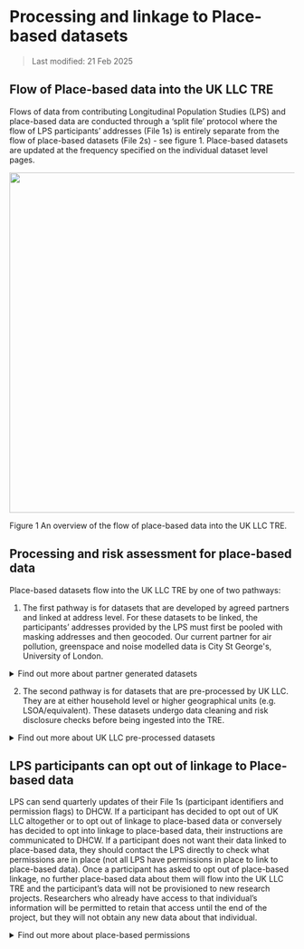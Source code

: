 # Processing and linkage to Place-based datasets 

>Last modified: 21 Feb 2025

## Flow of Place-based data into the UK LLC TRE 

Flows of data from contributing Longitudinal Population Studies (LPS) and place-based data are conducted through a ‘split file’ protocol where the flow of LPS participants’ addresses (File 1s) is entirely separate from the flow of place-based datasets (File 2s) - see figure 1. Place-based datasets are updated at the frequency specified on the individual dataset level pages. 

<img src="../images/Place-based_data_flow.png" width="600">


Figure 1 An overview of the flow of place-based data into the UK LLC TRE. 

## Processing and risk assessment for place-based data 

Place-based datasets flow into the UK LLC TRE by one of two pathways: 

1. The first pathway is for datasets that are developed by agreed partners and linked at address level. For these datasets to be linked, the participants’ addresses provided by the LPS must first be pooled with masking addresses and then geocoded. Our current partner for air pollution, greenspace and noise modelled data is City St George's, University of London. 

<details>
<summary>Find out more about partner generated datasets </summary>
- We ask each LPS to send address data to our Trusted Third Party, NHS Digital Health and Care Wales (DHCW), along with the permission flags that indicate LPS/participant approvals for place-based linkages. 

- Our TRE provided by SeRP UK is introducing new functionality to enable DHCW to clean and geo-code address data. DHCW uses specialist linkage software to match LPS addresses to a clean master file of all addresses. This happens entirely within DHCW and is carried out by DHCW staff who already hold the address data. 

- This geocoding process produces cleaned UPRN (property ID) postcodes and LSOAs/equivalent (area IDs). It also produces co-ordinates equivalents (either the central point of the property or the central point of the postcode or LSOA). This is linked to encrypted versions of the participant ID included in File 1s. 

- DHCW will pool all (current and historical) address data at the appropriate resolution* to the task from all LPS (subject to permissions). This will generate a file including only an encrypted version of participant ID and the address, it will not include any other identifiers or data. This will be filtered to exclude participants who have objected to this use of their data (as indicated in the File 1 permission flags). 

- *"Appropriate resolution" means we will send the least granular data needed to undertake the linkage, e.g. if a place-based-linkage is based on LSOA then we would only send LSOA, not full address. 

- UK LLC will generate a list of 'masking' addresses - these are real addresses (UPRNs, LSOA, coordinates) sampled from across the UK, and which are purposefully sampled to replicate LPS sample distributions (e.g. oversampling in Bristol and Bradford) and sampled for high risk of identifiability geographies (e.g. every inhabited UK island has masking addresses sampled to mitigate for outlier participants). UK LLC sends these to DHCW who add them to the pooled address data at a 1:3 case:control ratio. DHCW generates new randomised encrypted participant IDs for these masking cases. 

- DHCW will sends the pooled and masked addresses to agreed partners to add the geocoding data. 

- The place-based modeller assigns the environmental exposure estimate to the full list of pooled and masking addresses. The resulting file has address removed leaving only the encrypted participant ID and environmental exposure. Disclosure risk assessment is undertaken to ensure that the exposure data is not a proxy-ID for a real-world location (i.e. it cannot be used as a look-up to identify participants in online databases).  

- This is sent as a File 2 into SeRP. SeRP uses an ID mapping file generated by DHCW to map the encrypted participant ID used by the place-based modeller to the encrypted participant ID used in UK LLC. The resulting file of UK LLC ID + environmental exposure is deposited in the UK LLC TRE. 

- UK LLC can then identify and remove the masking cases because the ID of the masking case does not match to any real encrypted participant ID in the UK LLC. 

- Additional disclosure control and QC checks are made. The data are then added to the UK LLC database, documented and are made available for research. 
</details>

2. The second pathway is for datasets that are pre-processed by UK LLC. They are at either household level or higher geographical units (e.g. LSOA/equivalent). These datasets undergo data cleaning and risk disclosure checks before being ingested into the TRE.   
<details>
<summary>Find out more about UK LLC pre-processed datasets</summary>
The place-based datasets that UK LLC has pre-processed are either open sources or obtained through data sharing agreements with third parties.  

Disclosure risk assessment is undertaken to ensure that the exposure data is not a proxy-ID for a real-world location (i.e. it cannot be used as a look-up to identify participants in online databases). Data transformation is conducted to reduce risk while still maintaining utility. 

If the geographic unit of the dataset is LSOA/equivalent or higher, the datasets can be sent as File 2s directly into SeRP. The geographic unit is encrypted and can then be linked to the encrypted geographical unit assigned to participants in the TRE. 

If the geographic unit of the dataset is UPRN level, the datasets are sent to DHCW and processed in the same way as ‘partner generated datasets’, for more information please see the associated drop down. 
</details>

## LPS participants can opt out of linkage to Place-based data 

LPS can send quarterly updates of their File 1s (participant identifiers and permission flags) to DHCW. If a participant has decided to opt out of UK LLC altogether or to opt out of linkage to place-based data or conversely has decided to opt into linkage to place-based data, their instructions are communicated to DHCW. If a participant does not want their data linked to place-based data, they should contact the LPS directly to check what permissions are in place (not all LPS have permissions in place to link to place-based data). Once a participant has asked to opt out of place-based linkage, no further place-based data about them will flow into the UK LLC TRE and the participant’s data will not be provisioned to new research projects. Researchers who already have access to that individual’s information will be permitted to retain that access until the end of the project, but they will not obtain any new data about that individual. 

<details>
<summary>Find out more about place-based permissions </summary>
UK LLC has four different place-based permission flags that are specified by each LPS in their File 1s sent to DHCW. These include flags specifying if the LPS approves: 

a. ‘Geocoding_Permission’: address data can be geocoded to property, postcode level. 

b. ‘Small_Area_Permission’: place-based information can be linked using encrypted LSOA and higher-level indicators originating from linked sources. 

c. ‘Environment_Permission’: UK LLC can  link different sources of natural and built environment subject to prior notification to individual LPS. 

d. ‘Property_Level_Permission’: UK LLC can generally link different sources of property-level data subject to prior-notification to each LPS. 

Example permissions for specific datasets: 

· Air pollution: flags A, C, D. The place-based modeller geocodes the addresses and then allocates nationally modelled spatial exposure estimates. 

· Energy Performance Certificates: flags A, C, D. UK LLC derives Unique Property Reference Numbers (UPRNs) from addresses and links to property level certificates. 

· Access to Healthy Assets and Hazards: flags B,C. This dataset is at LSOA level and relates to the natural and built environment. UK LLC can derive LSOA from routine NHS records if the appropriate permissions are in place  

· Index of Multiple Deprivation, Urban/Rural, Population density: flags B,C. This dataset is at LSOA level/equivalent, which can be derived from routine NHS records and relates to the environment. 

· Live Births: flag B. This dataset is at Local Authority level, which can be derived from routine NHS records. 
</details>


